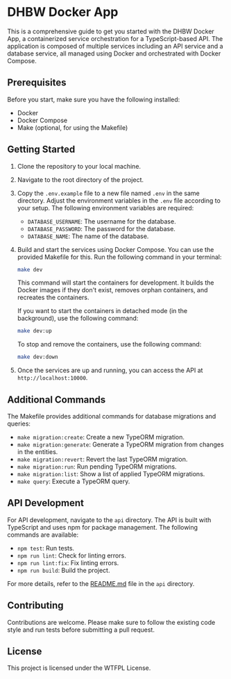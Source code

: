 # DHBW Docker App

This is a comprehensive guide to get you started with the DHBW Docker App, a containerized service orchestration for a TypeScript-based API. The application is composed of multiple services including an API service and a database service, all managed using Docker and orchestrated with Docker Compose.

## Prerequisites

Before you start, make sure you have the following installed:

- Docker
- Docker Compose
- Make (optional, for using the Makefile)

## Getting Started

1. Clone the repository to your local machine.

2. Navigate to the root directory of the project.

3. Copy the `.env.example` file to a new file named `.env` in the same directory. Adjust the environment variables in the `.env` file according to your setup. The following environment variables are required:

    - `DATABASE_USERNAME`: The username for the database.
    - `DATABASE_PASSWORD`: The password for the database.
    - `DATABASE_NAME`: The name of the database.

4. Build and start the services using Docker Compose. You can use the provided Makefile for this. Run the following command in your terminal:

    ```bash
    make dev
    ```

   This command will start the containers for development. It builds the Docker images if they don't exist, removes orphan containers, and recreates the containers.

   If you want to start the containers in detached mode (in the background), use the following command:

    ```bash
    make dev:up
    ```

   To stop and remove the containers, use the following command:

    ```bash
    make dev:down
    ```

5. Once the services are up and running, you can access the API at `http://localhost:10000`.

## Additional Commands

The Makefile provides additional commands for database migrations and queries:

- `make migration:create`: Create a new TypeORM migration.
- `make migration:generate`: Generate a TypeORM migration from changes in the entities.
- `make migration:revert`: Revert the last TypeORM migration.
- `make migration:run`: Run pending TypeORM migrations.
- `make migration:list`: Show a list of applied TypeORM migrations.
- `make query`: Execute a TypeORM query.

## API Development

For API development, navigate to the `api` directory. The API is built with TypeScript and uses npm for package management. The following commands are available:

- `npm test`: Run tests.
- `npm run lint`: Check for linting errors.
- `npm run lint:fix`: Fix linting errors.
- `npm run build`: Build the project.

For more details, refer to the [README.md](/api/README.md) file in the `api` directory.

## Contributing

Contributions are welcome. Please make sure to follow the existing code style and run tests before submitting a pull request.

## License

This project is licensed under the WTFPL License.